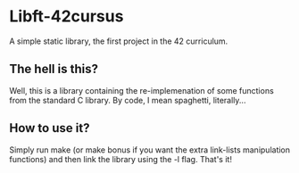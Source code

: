 # Libft-42cursus
A simple static library, the first project in the 42 curriculum.

## The hell is this?
Well, this is a library containing the re-implemenation of some functions from the standard C library.
By code, I mean spaghetti, literally...

## How to use it?
Simply run make (or make bonus if you want the extra link-lists manipulation functions) and then link the library using the -l flag.
That's it!
